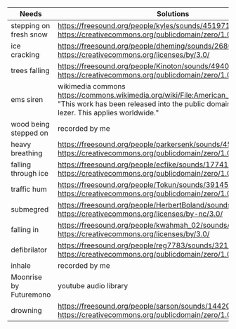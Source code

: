 
| Needs | Solutions |
| --------------- | --------------- |
| stepping on fresh snow | https://freesound.org/people/kyles/sounds/451971/ https://creativecommons.org/publicdomain/zero/1.0/ | 
| ice cracking | https://freesound.org/people/dheming/sounds/268023/ https://creativecommons.org/licenses/by/3.0/ |
| trees falling | https://freesound.org/people/Kinoton/sounds/494071/ https://creativecommons.org/publicdomain/zero/1.0/ |
| ems siren | wikimedia commons https://commons.wikimedia.org/wiki/File:American_police_siren_i.ogg "This work has been released into the public domain by its author, lezer. This applies worldwide." |
| wood being stepped on | recorded by me |
| heavy breathing | https://freesound.org/people/parkersenk/sounds/452698/ https://creativecommons.org/publicdomain/zero/1.0/ |
| falling through ice | https://freesound.org/people/ecfike/sounds/177410/ https://creativecommons.org/publicdomain/zero/1.0/ |
| traffic hum | https://freesound.org/people/Tokun/sounds/391456/ https://creativecommons.org/publicdomain/zero/1.0/ |
| submegred | https://freesound.org/people/HerbertBoland/sounds/147663/ https://creativecommons.org/licenses/by-nc/3.0/ |
| falling in | https://freesound.org/people/kwahmah_02/sounds/251305/ https://creativecommons.org/licenses/by/3.0/ |
| defibrilator | https://freesound.org/people/reg7783/sounds/321800/ https://creativecommons.org/publicdomain/zero/1.0/ |
| inhale | recorded by me |
| Moonrise by Futuremono | youtube audio library  |
| drowning | https://freesound.org/people/sarson/sounds/144201/ https://creativecommons.org/publicdomain/zero/1.0/ |
